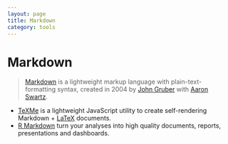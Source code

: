 ```yaml
---
layout: page
title: Markdown
category: tools
---
```


# Markdown

> [Markdown](https://en.wikipedia.org/wiki/Markdown) is a lightweight markup language with plain-text-formatting syntax, created in 2004 by [John Gruber](http://daringfireball.net) with [Aaron Swartz](https://en.wikipedia.org/wiki/Aaron_Swartz).

- [TeXMe](https://github.com/susam/texme) is a lightweight JavaScript utility to create self-rendering Markdown + [LaTeX](https://www.latex-project.org) documents.
- [R Markdown](https://rmarkdown.rstudio.com) turn your analyses into high quality documents, reports, presentations and dashboards.
